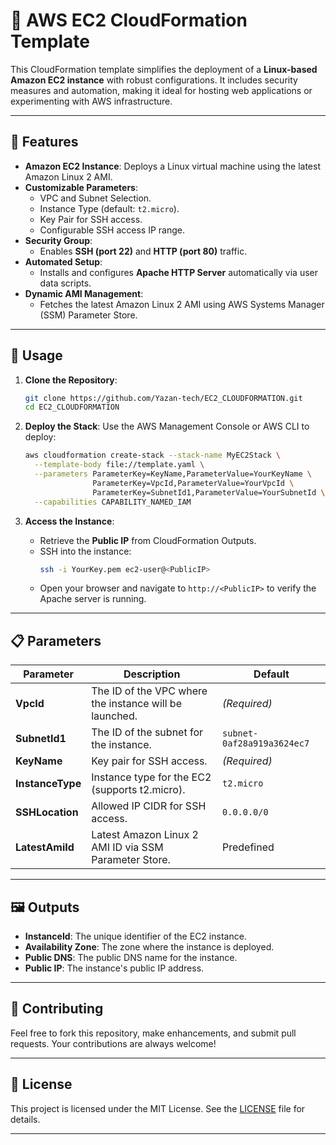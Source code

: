 # 🚀 **AWS EC2 CloudFormation Template**  

This CloudFormation template simplifies the deployment of a **Linux-based Amazon EC2 instance** with robust configurations. It includes security measures and automation, making it ideal for hosting web applications or experimenting with AWS infrastructure.

---

## 🌟 **Features**

- **Amazon EC2 Instance**: Deploys a Linux virtual machine using the latest Amazon Linux 2 AMI.
- **Customizable Parameters**:
  - VPC and Subnet Selection.
  - Instance Type (default: `t2.micro`).
  - Key Pair for SSH access.
  - Configurable SSH access IP range.
- **Security Group**:
  - Enables **SSH (port 22)** and **HTTP (port 80)** traffic.
- **Automated Setup**:
  - Installs and configures **Apache HTTP Server** automatically via user data scripts.
- **Dynamic AMI Management**:
  - Fetches the latest Amazon Linux 2 AMI using AWS Systems Manager (SSM) Parameter Store.
  
---

## 🔧 **Usage**

1. **Clone the Repository**:
   ```bash
   git clone https://github.com/Yazan-tech/EC2_CLOUDFORMATION.git
   cd EC2_CLOUDFORMATION
   ```

2. **Deploy the Stack**:
   Use the AWS Management Console or AWS CLI to deploy:
   ```bash
   aws cloudformation create-stack --stack-name MyEC2Stack \
     --template-body file://template.yaml \
     --parameters ParameterKey=KeyName,ParameterValue=YourKeyName \
                  ParameterKey=VpcId,ParameterValue=YourVpcId \
                  ParameterKey=SubnetId1,ParameterValue=YourSubnetId \
     --capabilities CAPABILITY_NAMED_IAM
   ```

3. **Access the Instance**:
   - Retrieve the **Public IP** from CloudFormation Outputs.
   - SSH into the instance:
     ```bash
     ssh -i YourKey.pem ec2-user@<PublicIP>
     ```
   - Open your browser and navigate to `http://<PublicIP>` to verify the Apache server is running.

---

## 📋 **Parameters**

| Parameter        | Description                                                | Default       |
|------------------|------------------------------------------------------------|---------------|
| **VpcId**        | The ID of the VPC where the instance will be launched.      | *(Required)*  |
| **SubnetId1**    | The ID of the subnet for the instance.                      | `subnet-0af28a919a3624ec7` |
| **KeyName**      | Key pair for SSH access.                                    | *(Required)*  |
| **InstanceType** | Instance type for the EC2 (supports t2.micro).              | `t2.micro`    |
| **SSHLocation**  | Allowed IP CIDR for SSH access.                             | `0.0.0.0/0`   |
| **LatestAmiId**  | Latest Amazon Linux 2 AMI ID via SSM Parameter Store.       | Predefined    |

---

## 🖼️ **Outputs**

- **InstanceId**: The unique identifier of the EC2 instance.
- **Availability Zone**: The zone where the instance is deployed.
- **Public DNS**: The public DNS name for the instance.
- **Public IP**: The instance's public IP address.

---

## 🤝 **Contributing**

Feel free to fork this repository, make enhancements, and submit pull requests. Your contributions are always welcome!

---

## 📜 **License**

This project is licensed under the MIT License. See the [LICENSE](LICENSE) file for details.

---
